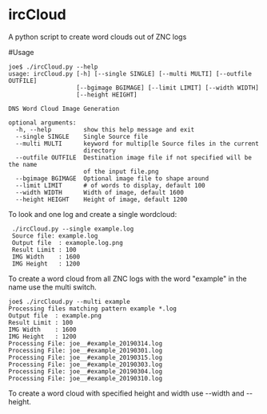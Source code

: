 # ircCloud
A python script to create word clouds out of ZNC logs

#Usage


    joe$ ./ircCloud.py --help 
    usage: ircCloud.py [-h] [--single SINGLE] [--multi MULTI] [--outfile OUTFILE]
                       [--bgimage BGIMAGE] [--limit LIMIT] [--width WIDTH]
                       [--height HEIGHT]
    
    DNS Word Cloud Image Generation
    
    optional arguments:
      -h, --help         show this help message and exit
      --single SINGLE    Single Source file
      --multi MULTI      keyword for multip[le Source files in the current
                         directory
      --outfile OUTFILE  Destination image file if not specified will be the name
                         of the input file.png
      --bgimage BGIMAGE  Optional image file to shape around
      --limit LIMIT      # of words to display, default 100
      --width WIDTH      Width of image, default 1600
      --height HEIGHT    Height of image, default 1200



To look and one log and create a single wordcloud:

     ./ircCloud.py --single example.log 
     Source file: example.log
     Output file  : examople.log.png
     Result Limit : 100
     IMG Width    : 1600
     IMG Height   : 1200


To create a word cloud from all ZNC logs with the word "example" in the name use the multi switch. 

    joe$ ./ircCloud.py --multi example
    Processing files matching pattern example *.log
    Output file  : example.png
    Result Limit : 100
    IMG Width    : 1600
    IMG Height   : 1200
    Processing File: joe__#example_20190314.log
    Processing File: joe__#example_20190301.log
    Processing File: joe__#example_20190315.log
    Processing File: joe__#example_20190303.log
    Processing File: joe__#example_20190304.log
    Processing File: joe__#example_20190310.log

To create a word cloud with specified height and width use --width and --height. 
